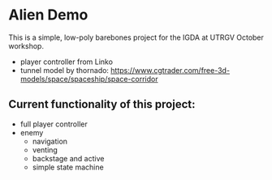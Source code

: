 # Alien Demo
This is a simple, low-poly barebones project for the IGDA at UTRGV October workshop.

- player controller from Linko
- tunnel model by thornado: https://www.cgtrader.com/free-3d-models/space/spaceship/space-corridor

## Current functionality of this project:
- full player controller
- enemy
  - navigation
  - venting
  - backstage and active
  - simple state machine
